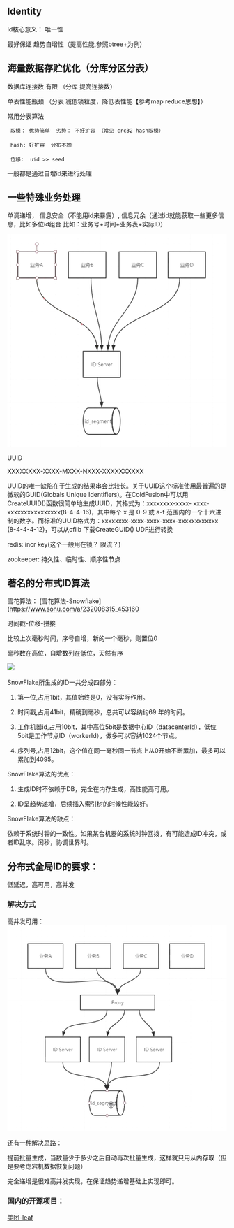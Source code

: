 ## Identity

Id核心意义： 唯一性

最好保证 趋势自增性（提高性能,参照btree+为例）


## 海量数据存贮优化（分库分区分表）

数据库连接数 有限 （分库  提高连接数）

单表性能瓶颈 （分表 减低锁粒度，降低表性能【参考map reduce思想】）

常用分表算法  

     取模： 优势简单  劣势： 不好扩容 （常见 crc32 hash取模）
     
     hash: 好扩容  分布不均
     
     位移:  uid >> seed
     
一般都是通过自增id来进行处理


## 一些特殊业务处理

单调递增， 信息安全（不能用id来暴露）, 信息冗余（通过id就能获取一些更多信息，比如多位id组合  比如：业务号+时间+业务表+实际ID）

![](https://raw.githubusercontent.com/lwl1989/javaTest/master/static/分布式ID.png)

UUID

XXXXXXXX-XXXX-MXXX-NXXX-XXXXXXXXXX

UUID的唯一缺陷在于生成的结果串会比较长。关于UUID这个标准使用最普遍的是微软的GUID(Globals Unique Identifiers)。在ColdFusion中可以用CreateUUID()函数很简单地生成UUID，其格式为：xxxxxxxx-xxxx- xxxx-xxxxxxxxxxxxxxxx(8-4-4-16)，其中每个 x 是 0-9 或 a-f 范围内的一个十六进制的数字。而标准的UUID格式为：xxxxxxxx-xxxx-xxxx-xxxx-xxxxxxxxxxxx (8-4-4-4-12)，可以从cflib 下载CreateGUID() UDF进行转换

redis: incr key(这个一般用在锁？ 限流？)

zookeeper: 持久性、临时性、顺序性节点


## 著名的分布式ID算法

雪花算法： [雪花算法-Snowflake](https://www.sohu.com/a/232008315_453160

时间戳-位移-拼接

比较上次毫秒时间，序号自增，新的一个毫秒，则置位0

毫秒数在高位，自增数列在低位，天然有序

![](http://5b0988e595225.cdn.sohucs.com/images/20180518/1af4eb1ec81d4501a757cfdc9ada72d1.jpeg)

SnowFlake所生成的ID一共分成四部分：

1. 第一位,占用1bit，其值始终是0，没有实际作用。

2. 时间戳,占用41bit，精确到毫秒，总共可以容纳约69 年的时间。

3. 工作机器id,占用10bit，其中高位5bit是数据中心ID（datacenterId），低位5bit是工作节点ID（workerId），做多可以容纳1024个节点。

4. 序列号,占用12bit，这个值在同一毫秒同一节点上从0开始不断累加，最多可以累加到4095。

SnowFlake算法的优点：

1. 生成ID时不依赖于DB，完全在内存生成，高性能高可用。

2. ID呈趋势递增，后续插入索引树的时候性能较好。

SnowFlake算法的缺点：

依赖于系统时钟的一致性。如果某台机器的系统时钟回拨，有可能造成ID冲突，或者ID乱序。闰秒，协调世界时。

## 分布式全局ID的要求：
低延迟，高可用，高并发

### 解决方式
高并发可用：
![](https://raw.githubusercontent.com/lwl1989/javaTest/master/static/分布式ID演进.png)

还有一种解决思路：

提前批量生成，当数量少于多少之后自动再次批量生成，这样就只用从内存取（但是要考虑宕机数据恢复问题）

完全递增是很难高并发实现，在保证趋势递增基础上实现即可。


### 国内的开源项目：

[美团-leaf](https://github.com/Meituan-Dianping/Leaf)

 